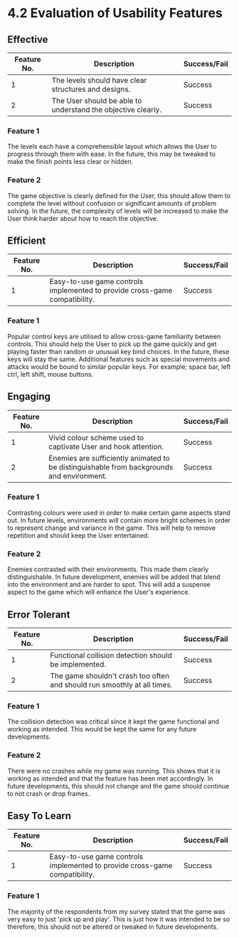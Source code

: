 # 4.2 Evaluation of Usability Features

## Effective

| Feature No. | Description                                                  | Success/Fail |
| ----------- | ------------------------------------------------------------ | ------------ |
| 1           | The levels should have clear structures and designs.         | Success      |
| 2           | The User should be able to understand the objective clearly. | Success      |



### Feature 1

The levels each have a comprehensible layout which allows the User to progress through them with ease. In the future, this may be tweaked to make the finish points less clear or hidden.

### Feature 2

The game objective is clearly defined for the User, this should allow them to complete the level without confusion or significant amounts of problem solving. In the future, the complexity of levels will be increased to make the User think harder about how to reach the objective.



## Efficient

| Feature No. | Description                                                                | Success/Fail |
| ----------- | -------------------------------------------------------------------------- | ------------ |
| 1           | Easy-to-use game controls implemented to provide cross-game compatibility. | Success      |



### Feature 1

Popular control keys are utilised to allow cross-game familiarity between controls. This should help the User to pick up the game quickly and get playing faster than random or unusual key bind choices. In the future, these keys will stay the same. Additional features such as special movements and attacks would be bound to similar popular keys. For example; space bar, left ctrl, left shift, mouse buttons.



## Engaging

| Feature No. | Description                                                                               | Success/Fail |
| ----------- | ----------------------------------------------------------------------------------------- | ------------ |
| 1           | Vivid colour scheme used to captivate User and hook attention.                            | Success      |
| 2           | Enemies are sufficiently animated to be distinguishable from backgrounds and environment. | Success      |



### Feature 1

Contrasting colours were used in order to make certain game aspects stand out. In future levels, environments will contain more bright schemes in order to represent change and variance in the game. This will help to remove repetition and should keep the User entertained.

### Feature 2

Enemies contrasted with their environments. This made them clearly distinguishable. In future development, enemies will be added that blend into the environment and are harder to spot. This will add a suspense aspect to the game which will enhance the User's experience.



## Error Tolerant

| Feature No. | Description                                                              | Success/Fail |
| ----------- | ------------------------------------------------------------------------ | ------------ |
| 1           | Functional collision detection should be implemented.                    | Success      |
| 2           | The game shouldn't crash too often and should run smoothly at all times. | Success      |

### Feature 1

The collision detection was critical since it kept the game functional and working as intended. This would be kept the same for any future developments.

### Feature 2

There were no crashes while my game was running. This shows that it is working as intended and that the feature has been met accordingly. In future developments, this should not change and the game should continue to not crash or drop frames.



## Easy To Learn

| Feature No. | Description                                                                | Success/Fail |
| ----------- | -------------------------------------------------------------------------- | ------------ |
| 1           | Easy-to-use game controls implemented to provide cross-game compatibility. | Success      |

### Feature 1

The majority of the respondents from my survey stated that the game was very easy to just 'pick up and play'. This is just how it was intended to be so therefore, this should not be altered or tweaked in future developments.
